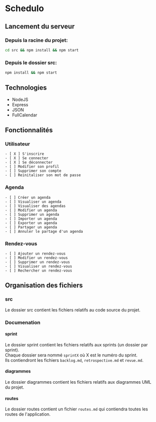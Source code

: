 # Schedulo

## Lancement du serveur

### Depuis la racine du projet:
```bash
cd src && npm install && npm start
```

### Depuis le dossier src:
```bash
npm install && npm start
```

## Technologies
- NodeJS
- Express
- JSON
- FullCalendar

## Fonctionnalités

### Utilisateur
    - [ X ] S'inscrire
    - [ X ] Se connecter
    - [ X ] Se déconnecter
    - [ ] Modifier son profil
    - [ ] Supprimer son compte
    - [ ] Reinitaliser son mot de passe

### Agenda

    - [ ] Créer un agenda
    - [ ] Visualiser un agenda
    - [ ] Visualiser des agendas
    - [ ] Modifier un agenda
    - [ ] Supprimer un agenda
    - [ ] Importer un agenda
    - [ ] Exporter un agenda
    - [ ] Partager un agenda
    - [ ] Annuler le partage d'un agenda

### Rendez-vous

    - [ ] Ajouter un rendez-vous
    - [ ] Modifier un rendez-vous
    - [ ] Supprimer un rendez-vous
    - [ ] Visualiser un rendez-vous
    - [ ] Rechercher un rendez-vous

## Organisation des fichiers

### src
Le dossier src contient les fichiers relatifs au code source du projet.<br>

### Documenation
#### sprint
Le dossier sprint contient les fichiers relatifs aux sprints (un dossier par sprint).<br>
Chaque dossier sera nommé `sprintX` où X est le numéro du sprint.<br>
Ils contiendront les fichiers `backlog.md`, `retrospective.md` et `revue.md`.

#### diagrammes
Le dossier diagrammes contient les fichiers relatifs aux diagrammes UML du projet.

#### routes
Le dossier routes contient un fichier `routes.md` qui contiendra toutes les routes de l'application.